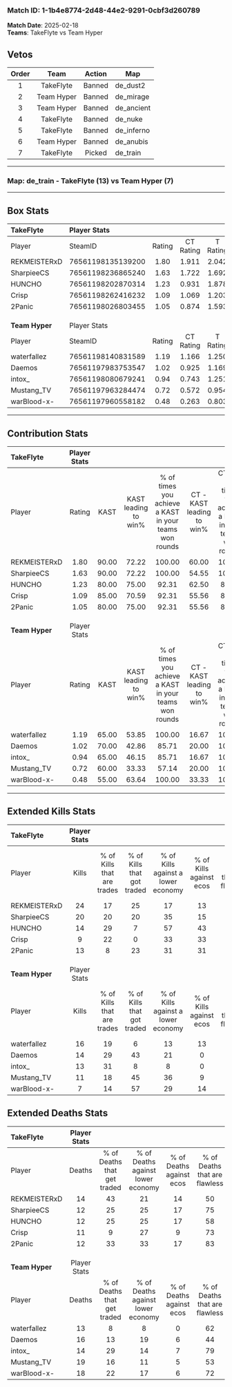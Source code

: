 ### Match ID: 1-1b4e8774-2d48-44e2-9291-0cbf3d260789  
**Match Date**: 2025-02-18  
**Teams**: TakeFlyte vs Team Hyper  

## Vetos  

| Order | Team | Action | Map |
| :---: | :--: | :----: | --- |
| 1 | TakeFlyte | Banned | de_dust2 |
| 2 | Team Hyper | Banned | de_mirage |
| 3 | Team Hyper | Banned | de_ancient |
| 4 | TakeFlyte | Banned | de_nuke |
| 5 | TakeFlyte | Banned | de_inferno |
| 6 | Team Hyper | Banned | de_anubis |
| 7 | TakeFlyte | Picked | de_train |

---  

### **Map**: de_train - TakeFlyte (13) vs Team Hyper (7)  
---  

## Box Stats  

| **TakeFlyte**  | Player Stats      |        |           |          |       |       |       |         |        |      |     |
| :- | :- | :-: | :-: | :-: | :-: | :-: | :-: | :-: | :-: | :-: | :-: |
| Player         | SteamID           | Rating | CT Rating | T Rating | KAST  |  ADR  | Kills | Assists | Deaths | K/D  | HS% |
| REKMEISTERxD   | 76561198135139200 |  1.80  |   1.911   |  2.042   | 90.00 | 121.4 |  24   |    6    |   14   | 1.71 | 54  |
| SharpieeCS     | 76561198236865240 |  1.63  |   1.722   |  1.692   | 90.00 | 102.3 |  20   |    8    |   12   | 1.67 | 55  |
| HUNCHO         | 76561198202870314 |  1.23  |   0.931   |  1.878   | 80.00 | 79.5  |  14   |    9    |   12   | 1.17 | 57  |
| Crisp          | 76561198262416232 |  1.09  |   1.069   |  1.203   | 85.00 | 77.3  |   9   |   14    |   11   | 0.82 | 22  |
| 2Panic         | 76561198026803455 |  1.05  |   0.874   |  1.593   | 80.00 | 50.8  |  13   |    1    |   12   | 1.08 | 61  |
|                |                   |        |           |          |       |       |       |         |        |      |     |
|                |                   |        |           |          |       |       |       |         |        |      |     |
|                |                   |        |           |          |       |       |       |         |        |      |     |
| **Team Hyper** | Player Stats      |        |           |          |       |       |       |         |        |      |     |
| Player         | SteamID           | Rating | CT Rating | T Rating | KAST  |  ADR  | Kills | Assists | Deaths | K/D  | HS% |
| waterfallez    | 76561198140831589 |  1.19  |   1.166   |  1.250   | 65.00 | 88.2  |  16   |    5    |   13   | 1.23 | 50  |
| Daemos         | 76561197983753547 |  1.02  |   0.925   |  1.169   | 70.00 | 78.6  |  14   |    3    |   16   | 0.88 | 57  |
| intox_         | 76561198080679241 |  0.94  |   0.743   |  1.251   | 65.00 | 62.0  |  13   |    3    |   14   | 0.93 | 38  |
| Mustang_TV     | 76561197963284474 |  0.72  |   0.572   |  0.954   | 60.00 | 71.3  |  11   |    5    |   19   | 0.58 | 72  |
| warBlood-x-    | 76561197960558182 |  0.48  |   0.263   |  0.803   | 55.00 | 49.4  |   7   |    7    |   18   | 0.39 | 42  |
---  

## Contribution Stats  

| **TakeFlyte**  | Player Stats |       |                      |                                                        |                           |                                                             |                          |                                                            |
| :- | :-: | :-: | :-: | :-: | :-: | :-: | :-: | :-: |
| Player         |    Rating    | KAST  | KAST leading to win% | % of times you achieve a KAST in your teams won rounds | CT - KAST leading to win% | CT - % of times you achieve a KAST in your teams won rounds | T - KAST leading to win% | T - % of times you achieve a KAST in your teams won rounds |
| REKMEISTERxD   |     1.80     | 90.00 |        72.22         |                         100.00                         |           60.00           |                           100.00                            |          87.50           |                           100.00                           |
| SharpieeCS     |     1.63     | 90.00 |        72.22         |                         100.00                         |           54.55           |                           100.00                            |          100.00          |                           100.00                           |
| HUNCHO         |     1.23     | 80.00 |        75.00         |                         92.31                          |           62.50           |                            83.33                            |          87.50           |                           100.00                           |
| Crisp          |     1.09     | 85.00 |        70.59         |                         92.31                          |           55.56           |                            83.33                            |          87.50           |                           100.00                           |
| 2Panic         |     1.05     | 80.00 |        75.00         |                         92.31                          |           55.56           |                            83.33                            |          100.00          |                           100.00                           |
|                |              |       |                      |                                                        |                           |                                                             |                          |                                                            |
|                |              |       |                      |                                                        |                           |                                                             |                          |                                                            |
|                |              |       |                      |                                                        |                           |                                                             |                          |                                                            |
| **Team Hyper** | Player Stats |       |                      |                                                        |                           |                                                             |                          |                                                            |
| Player         |    Rating    | KAST  | KAST leading to win% | % of times you achieve a KAST in your teams won rounds | CT - KAST leading to win% | CT - % of times you achieve a KAST in your teams won rounds | T - KAST leading to win% | T - % of times you achieve a KAST in your teams won rounds |
| waterfallez    |     1.19     | 65.00 |        53.85         |                         100.00                         |           16.67           |                           100.00                            |          85.71           |                           100.00                           |
| Daemos         |     1.02     | 70.00 |        42.86         |                         85.71                          |           20.00           |                           100.00                            |          55.56           |                           83.33                            |
| intox_         |     0.94     | 65.00 |        46.15         |                         85.71                          |           16.67           |                           100.00                            |          71.43           |                           83.33                            |
| Mustang_TV     |     0.72     | 60.00 |        33.33         |                         57.14                          |           20.00           |                           100.00                            |          42.86           |                           50.00                            |
| warBlood-x-    |     0.48     | 55.00 |        63.64         |                         100.00                         |           33.33           |                           100.00                            |          75.00           |                           100.00                           |
---  

## Extended Kills Stats  

| **TakeFlyte**  | Player Stats |                            |                            |                                    |                         |                              |                                 |                                       |                    |           |
| :- | :-: | :-: | :-: | :-: | :-: | :-: | :-: | :-: | :-: | :-: |
| Player         |    Kills     | % of Kills that are trades | % of Kills that got traded | % of Kills against a lower economy | % of Kills against ecos | % of Kills that are flawless | % of Kills that are close duels | % of Kills that are assisted by flash | Pistol Round Kills | AWP Kills |
| REKMEISTERxD   |      24      |             17             |             25             |                 17                 |           13            |              58              |                4                |                  25                   |         0          |     3     |
| SharpieeCS     |      20      |             20             |             20             |                 35                 |           15            |              60              |               10                |                   5                   |         0          |     5     |
| HUNCHO         |      14      |             29             |             7              |                 57                 |           43            |              71              |                0                |                   0                   |         0          |     0     |
| Crisp          |      9       |             22             |             0              |                 33                 |           33            |              78              |               11                |                  11                   |         3          |     0     |
| 2Panic         |      13      |             8              |             23             |                 31                 |           31            |              46              |                8                |                  15                   |         0          |     2     |
|                |              |                            |                            |                                    |                         |                              |                                 |                                       |                    |           |
|                |              |                            |                            |                                    |                         |                              |                                 |                                       |                    |           |
|                |              |                            |                            |                                    |                         |                              |                                 |                                       |                    |           |
| **Team Hyper** | Player Stats |                            |                            |                                    |                         |                              |                                 |                                       |                    |           |
| Player         |    Kills     | % of Kills that are trades | % of Kills that got traded | % of Kills against a lower economy | % of Kills against ecos | % of Kills that are flawless | % of Kills that are close duels | % of Kills that are assisted by flash | Pistol Round Kills | AWP Kills |
| waterfallez    |      16      |             19             |             6              |                 13                 |           13            |              69              |               13                |                   0                   |         0          |     0     |
| Daemos         |      14      |             29             |             43             |                 21                 |            0            |              79              |               14                |                   0                   |         0          |     3     |
| intox_         |      13      |             31             |             8              |                 8                  |            0            |              62              |                0                |                   0                   |         2          |     0     |
| Mustang_TV     |      11      |             18             |             45             |                 36                 |            9            |              64              |                9                |                   0                   |         0          |     2     |
| warBlood-x-    |      7       |             14             |             57             |                 29                 |           14            |              57              |                0                |                   0                   |         0          |     0     |
## Extended Deaths Stats  

| **TakeFlyte**  | Player Stats |                             |                                   |                          |                               |                            |                           |               |
| :- | :-: | :-: | :-: | :-: | :-: | :-: | :-: | :-: |
| Player         |    Deaths    | % of Deaths that get traded | % of Deaths against lower economy | % of Deaths against ecos | % of Deaths that are flawless | % of Deaths that are close | % of Deaths while blinded | Deaths to AWP |
| REKMEISTERxD   |      14      |             43              |                21                 |            14            |              50               |             14             |             0             |       1       |
| SharpieeCS     |      12      |             25              |                25                 |            17            |              75               |             0              |             0             |       0       |
| HUNCHO         |      12      |             25              |                25                 |            17            |              58               |             17             |             0             |       0       |
| Crisp          |      11      |              9              |                27                 |            9             |              73               |             9              |             0             |       0       |
| 2Panic         |      12      |             33              |                33                 |            17            |              83               |             0              |             0             |       1       |
|                |              |                             |                                   |                          |                               |                            |                           |               |
|                |              |                             |                                   |                          |                               |                            |                           |               |
|                |              |                             |                                   |                          |                               |                            |                           |               |
| **Team Hyper** | Player Stats |                             |                                   |                          |                               |                            |                           |               |
| Player         |    Deaths    | % of Deaths that get traded | % of Deaths against lower economy | % of Deaths against ecos | % of Deaths that are flawless | % of Deaths that are close | % of Deaths while blinded | Deaths to AWP |
| waterfallez    |      13      |              8              |                 8                 |            0             |              62               |             8              |            15             |       2       |
| Daemos         |      16      |             13              |                19                 |            6             |              44               |             13             |             6             |       0       |
| intox_         |      14      |             29              |                14                 |            7             |              79               |             7              |             0             |       1       |
| Mustang_TV     |      19      |             16              |                11                 |            5             |              53               |             0              |            26             |       0       |
| warBlood-x-    |      18      |             22              |                17                 |            6             |              72               |             6              |            11             |       0       |
